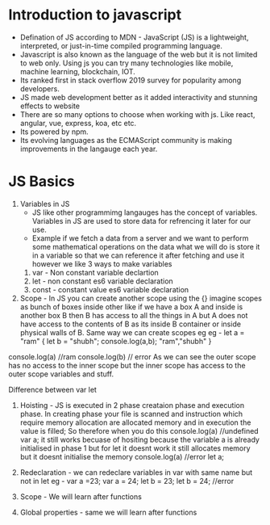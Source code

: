 # Introduction to javascript
- Defination of JS according to MDN - JavaScript (JS) is a lightweight, interpreted, or just-in-time compiled programming language.
- Javascript is also known as the language of the web but it is not limited to web only. Using js you can try many technologies like mobile, machine learning, blockchain, IOT.
- Its ranked first in stack overflow 2019 survey for popularity among developers.
- JS made web development better as it added interactivity and stunning effects to website
- There are so many options to choose when working with js. Like react, angular, vue, express, koa, etc etc.
- Its powered by npm.
- Its evolving languages as the ECMAScript community is making improvements in the langauge each year.

# JS  Basics
1) Variables in JS
   - JS like other programmimg langauges has the concept of variables. Variables in JS are used to store data for refrencing it later for our use.
   - Example if we fetch a data from a server and we want to perform some mathematical operations on the data what we will do is store it in a variable so that we can reference it after fetching and use it however we like
3 ways to make variables 
   1) var - Non constant variable declartion
   2) let - non constant es6 variable declaration
   3) const - constant value es6 variable declaration
1) Scope - In JS you can create another scope using the {} imagine scopes as bunch of boxes inside other like if we have a box A and inside is another box B then B has access to all the things in A but A does not have access to the contents of B as its inside B container or inside physical walls of B. Same way we can create scopes eg
eg -
let a = "ram"
{
   let b = "shubh";
   console.log(a,b); "ram","shubh"
}

console.log(a) //ram
console.log(b) // error
As we can see the outer scope has no access to the inner scope but the inner scope has access to the outer scope variables and stuff.

Difference between var let
1) Hoisting - JS is executed in 2 phase creataion phase and execution phase. In creating phase your file is scanned and instruction which require memory allocation are allocated memory and in execution the value is filled;
So therefore when you do this
console.log(a) //undefined 
var a;
it still works becuase of hositing because the variable a is already initialised in phase 1
but for let it doesnt work it still allocates memory but it doesnt initialise the memory
console.log(a) //error
let a;

2) Redeclaration - we can redeclare variables in var with same name but not in let
eg -
var a =23;
var a = 24;
let b = 23;
let b = 24; //error

3) Scope - We will learn after functions
   
4) Global properties - same we will learn after functions
